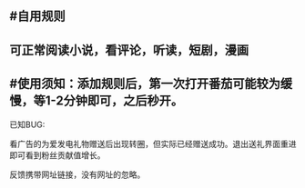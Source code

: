 #自用规则
---
可正常阅读小说，看评论，听读，短剧，漫画
---
#使用须知：添加规则后，第一次打开番茄可能较为缓慢，等1-2分钟即可，之后秒开。
---
已知BUG:

看广告的为爱发电礼物赠送后出现转圈，但实际已经赠送成功。退出送礼界面重进即可看到粉丝贡献值增长。

反馈携带网址链接，没有网址的忽略。


